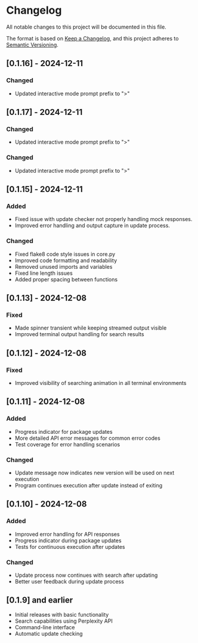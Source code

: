 # Changelog

All notable changes to this project will be documented in this file.

The format is based on [Keep a Changelog](https://keepachangelog.com/en/1.0.0/),
and this project adheres to [Semantic Versioning](https://semver.org/spec/v2.0.0.html).

## [0.1.16] - 2024-12-11

### Changed
- Updated interactive mode prompt prefix to ">"

## [0.1.17] - 2024-12-11

### Changed
- Updated interactive mode prompt prefix to ">"

### Changed
- Updated interactive mode prompt prefix to ">"

## [0.1.15] - 2024-12-11

### Added
- Fixed issue with update checker not properly handling mock responses.
- Improved error handling and output capture in update process.

### Changed
- Fixed flake8 code style issues in core.py
- Improved code formatting and readability
- Removed unused imports and variables
- Fixed line length issues
- Added proper spacing between functions

## [0.1.13] - 2024-12-08

### Fixed
- Made spinner transient while keeping streamed output visible
- Improved terminal output handling for search results

## [0.1.12] - 2024-12-08

### Fixed
- Improved visibility of searching animation in all terminal environments

## [0.1.11] - 2024-12-08

### Added
- Progress indicator for package updates
- More detailed API error messages for common error codes
- Test coverage for error handling scenarios

### Changed
- Update message now indicates new version will be used on next execution
- Program continues execution after update instead of exiting

## [0.1.10] - 2024-12-08

### Added
- Improved error handling for API responses
- Progress indicator during package updates
- Tests for continuous execution after updates

### Changed
- Update process now continues with search after updating
- Better user feedback during update process

## [0.1.9] and earlier

- Initial releases with basic functionality
- Search capabilities using Perplexity API
- Command-line interface
- Automatic update checking
